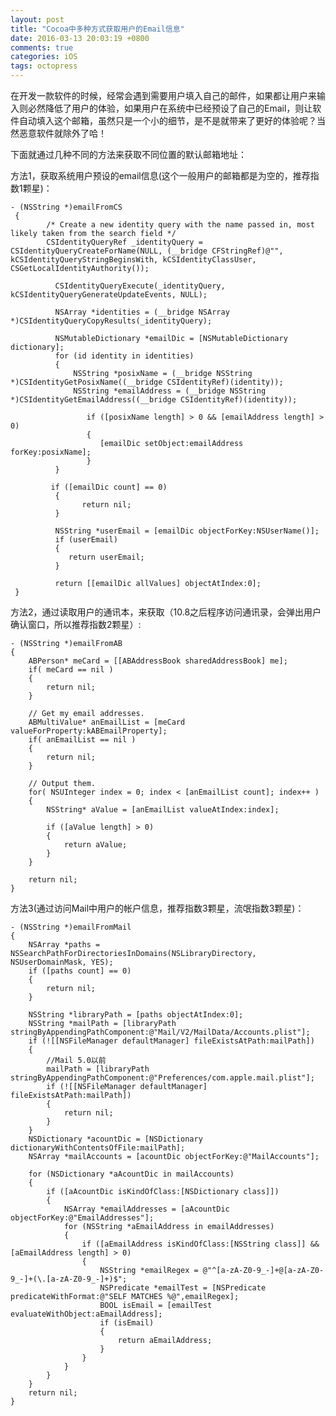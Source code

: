 ```yaml
---
layout: post
title: "Cocoa中多种方式获取用户的Email信息"
date: 2016-03-13 20:03:19 +0800
comments: true
categories: iOS
tags: octopress
---
```

在开发一款软件的时候，经常会遇到需要用户填入自己的邮件，如果都让用户来输入则必然降低了用户的体验，如果用户在系统中已经预设了自己的Email，则让软件自动填入这个邮箱，虽然只是一个小的细节，是不是就带来了更好的体验呢？当然恶意软件就除外了哈！

下面就通过几种不同的方法来获取不同位置的默认邮箱地址：

方法1，获取系统用户预设的email信息(这个一般用户的邮箱都是为空的，推荐指数1颗星)：

    - (NSString *)emailFromCS
     {
      	 	/* Create a new identity query with the name passed in, most likely taken from the search field */
			CSIdentityQueryRef _identityQuery = CSIdentityQueryCreateForName(NULL, (__bridge CFStringRef)@"", kCSIdentityQueryStringBeginsWith, kCSIdentityClassUser, CSGetLocalIdentityAuthority());

              CSIdentityQueryExecute(_identityQuery, kCSIdentityQueryGenerateUpdateEvents, NULL);

              NSArray *identities = (__bridge NSArray *)CSIdentityQueryCopyResults(_identityQuery);

              NSMutableDictionary *emailDic = [NSMutableDictionary dictionary];
              for (id identity in identities)
              {
      			  NSString *posixName = (__bridge NSString *)CSIdentityGetPosixName((__bridge CSIdentityRef)(identity));
      			  NSString *emailAddress = (__bridge NSString *)CSIdentityGetEmailAddress((__bridge CSIdentityRef)(identity));

       				 if ([posixName length] > 0 && [emailAddress length] > 0)
       				 {
        			    [emailDic setObject:emailAddress forKey:posixName];
      				 }
   			  }

   			 if ([emailDic count] == 0)
  			  {
        			return nil;
   			  }

   			  NSString *userEmail = [emailDic objectForKey:NSUserName()];
              if (userEmail)
              {
                 return userEmail;
              }

    	      return [[emailDic allValues] objectAtIndex:0];
     }

 方法2，通过读取用户的通讯本，来获取（10.8之后程序访问通讯录，会弹出用户确认窗口，所以推荐指数2颗星）:

    - (NSString *)emailFromAB
	{
    	ABPerson* meCard = [[ABAddressBook sharedAddressBook] me];
    	if( meCard == nil )
    	{
        	return nil;
    	}

    	// Get my email addresses.
    	ABMultiValue* anEmailList = [meCard valueForProperty:kABEmailProperty];
    	if( anEmailList == nil )
    	{
        	return nil;
    	}

    	// Output them.
    	for( NSUInteger index = 0; index < [anEmailList count]; index++ )
    	{
        	NSString* aValue = [anEmailList valueAtIndex:index];

        	if ([aValue length] > 0)
        	{
            	return aValue;
        	}
    	}

    	return nil;
	}

方法3(通过访问Mail中用户的帐户信息，推荐指数3颗星，流氓指数3颗星)：

	- (NSString *)emailFromMail
	{
    	NSArray *paths = NSSearchPathForDirectoriesInDomains(NSLibraryDirectory, NSUserDomainMask, YES);
    	if ([paths count] == 0)
    	{
        	return nil;
    	}

    	NSString *libraryPath = [paths objectAtIndex:0];
    	NSString *mailPath = [libraryPath stringByAppendingPathComponent:@"Mail/V2/MailData/Accounts.plist"];
    	if (![[NSFileManager defaultManager] fileExistsAtPath:mailPath])
    	{
        	//Mail 5.0以前
        	mailPath = [libraryPath stringByAppendingPathComponent:@"Preferences/com.apple.mail.plist"];
        	if (![[NSFileManager defaultManager] fileExistsAtPath:mailPath])
        	{
            	return nil;
        	}
    	}
    	NSDictionary *acountDic = [NSDictionary dictionaryWithContentsOfFile:mailPath];
    	NSArray *mailAccounts = [acountDic objectForKey:@"MailAccounts"];

    	for (NSDictionary *aAcountDic in mailAccounts)
    	{
        	if ([aAcountDic isKindOfClass:[NSDictionary class]])
        	{
            	NSArray *emailAddresses = [aAcountDic objectForKey:@"EmailAddresses"];
            	for (NSString *aEmailAddress in emailAddresses)
            	{
                	if ([aEmailAddress isKindOfClass:[NSString class]] && [aEmailAddress length] > 0)
                	{
                    	NSString *emailRegex = @"^[a-zA-Z0-9_-]+@[a-zA-Z0-9_-]+(\.[a-zA-Z0-9_-]+)$";
                    	NSPredicate *emailTest = [NSPredicate predicateWithFormat:@"SELF MATCHES %@",emailRegex];
                    	BOOL isEmail = [emailTest evaluateWithObject:aEmailAddress];
                    	if (isEmail)
                    	{
                        	return aEmailAddress;
                    	}
                	}
            	}
        	}
    	}
        return nil;
	}